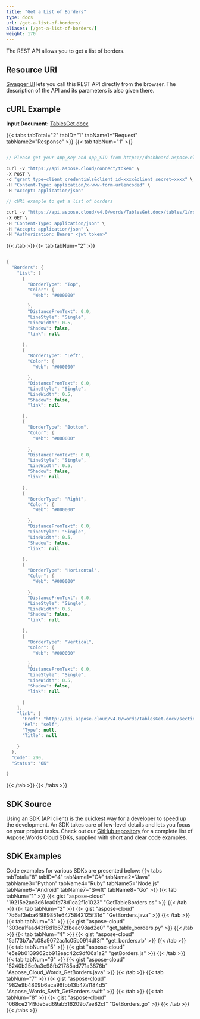 ```yaml
---
title: "Get a List of Borders"
type: docs
url: /get-a-list-of-borders/
aliases: [/get-a-list-of-borders/]
weight: 170
---
```


The REST API allows you to get a list of borders. 

## Resource URI

[Swagger UI](https://apireference.aspose.cloud/words/#/Borders/GetBorders) lets you call this REST API directly from the browser. The description of the API and its parameters is also given there.

## cURL Example

**Input Document:** [TablesGet.docx](attachments/885355/1180119.docx)

{{< tabs tabTotal="2" tabID="1" tabName1="Request" tabName2="Response" >}}
{{< tab tabNum="1" >}}
```java

// Please get your App_Key and App_SID from https://dashboard.aspose.cloud/#/apps. Place your App_Key in "client_secret" and App_SID in "client_id" argument.

curl -v "https://api.aspose.cloud/connect/token" \
-X POST \
-d "grant_type=client_credentials&client_id=xxxx&client_secret=xxxx" \
-H "Content-Type: application/x-www-form-urlencoded" \
-H "Accept: application/json"

// cURL example to get a list of borders

curl -v "https://api.aspose.cloud/v4.0/words/TablesGet.docx/tables/1/rows/0/borders" \
-X GET \
-H "Content-Type: application/json" \
-H "Accept: application/json" \
-H "Authorization: Bearer <jwt token>"

```

{{< /tab >}}
{{< tab tabNum="2" >}}
```java

{
  "Borders": {
    "List": [
      {
        "BorderType": "Top",
        "Color": {
          "Web": "#000000"

        },
        "DistanceFromText": 0.0,
        "LineStyle": "Single",
        "LineWidth": 0.5,
        "Shadow": false,
        "link": null

      },
      {
        "BorderType": "Left",
        "Color": {
          "Web": "#000000"

        },
        "DistanceFromText": 0.0,
        "LineStyle": "Single",
        "LineWidth": 0.5,
        "Shadow": false,
        "link": null

      },
      {
        "BorderType": "Bottom",
        "Color": {
          "Web": "#000000"

        },
        "DistanceFromText": 0.0,
        "LineStyle": "Single",
        "LineWidth": 0.5,
        "Shadow": false,
        "link": null

      },
      {
        "BorderType": "Right",
        "Color": {
          "Web": "#000000"

        },
        "DistanceFromText": 0.0,
        "LineStyle": "Single",
        "LineWidth": 0.5,
        "Shadow": false,
        "link": null

      },
      {
        "BorderType": "Horizontal",
        "Color": {
          "Web": "#000000"

        },
        "DistanceFromText": 0.0,
        "LineStyle": "Single",
        "LineWidth": 0.5,
        "Shadow": false,
        "link": null

      },
      {
        "BorderType": "Vertical",
        "Color": {
          "Web": "#000000"

        },
        "DistanceFromText": 0.0,
        "LineStyle": "Single",
        "LineWidth": 0.5,
        "Shadow": false,
        "link": null

      }
    ],
    "link": {
      "Href": "http://api.aspose.cloud/v4.0/words/TablesGet.docx/sections/0/tables/1/rows/0/borders",
      "Rel": "self",
      "Type": null,
      "Title": null

    }
  },
  "Code": 200,
  "Status": "OK"

}
```

{{< /tab >}}
{{< /tabs >}}
## SDK Source

Using an SDK (API client) is the quickest way for a developer to speed up the development. An SDK takes care of low-level details and lets you focus on your project tasks. Check out our [GitHub repository](https://github.com/aspose-words-cloud) for a complete list of Aspose.Words Cloud SDKs, supplied with short and clear code examples.

## SDK Examples

Code examples for various SDKs are presented below:
{{< tabs tabTotal="8" tabID="4" tabName1="C#" tabName2="Java" tabName3="Python" tabName4="Ruby" tabName5="Node.js" tabName6="Android" tabName7="Swift" tabName8="Go" >}}
{{< tab tabNum="1" >}}
{{< gist "aspose-cloud" "19215e2ac3d61ca0fd78d1ca2f1c1023" "GetTableBorders.cs" >}}
{{< /tab >}}
{{< tab tabNum="2" >}}
{{< gist "aspose-cloud" "7d6af3eba6f989851e6475842125f31d" "GetBorders.java" >}}
{{< /tab >}}
{{< tab tabNum="3" >}}
{{< gist "aspose-cloud" "303ca1faad43f8d1b672fbeac98ad2e0" "get_table_borders.py" >}}
{{< /tab >}}
{{< tab tabNum="4" >}}
{{< gist "aspose-cloud" "5af73b7a7c08a9072ac1c05b0914df3f" "get_borders.rb" >}}
{{< /tab >}}
{{< tab tabNum="5" >}}
{{< gist "aspose-cloud" "e5e9b0139962cb912eac42c9df06a1a2" "getBorders.js" >}}
{{< /tab >}}
{{< tab tabNum="6" >}}
{{< gist "aspose-cloud" "5240b25c9a3e98fb21785ad771a3876b" "Aspose_Cloud_Words_GetBorders.java" >}}
{{< /tab >}}
{{< tab tabNum="7" >}}
{{< gist "aspose-cloud" "982e9b4809b6aca96fbb13b47a1184d5" "Aspose_Words_Swift_GetBorders.swift" >}}
{{< /tab >}}
{{< tab tabNum="8" >}}
{{< gist "aspose-cloud" "068ce2149de5ad69ab516209b7ae82cf" "GetBorders.go" >}}
{{< /tab >}}
{{< /tabs >}}

